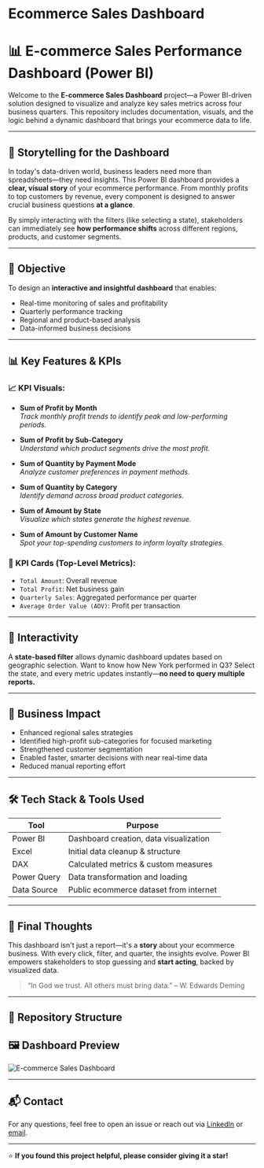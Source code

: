 # Ecommerce Sales Dashboard
# 📊 E-commerce Sales Performance Dashboard (Power BI)

Welcome to the **E-commerce Sales Dashboard** project—a Power BI-driven solution designed to visualize and analyze key sales metrics across four business quarters. This repository includes documentation, visuals, and the logic behind a dynamic dashboard that brings your ecommerce data to life.

---

## 🧠 Storytelling for the Dashboard

In today's data-driven world, business leaders need more than spreadsheets—they need insights. This Power BI dashboard provides a **clear, visual story** of your ecommerce performance. From monthly profits to top customers by revenue, every component is designed to answer crucial business questions **at a glance**.

By simply interacting with the filters (like selecting a state), stakeholders can immediately see **how performance shifts** across different regions, products, and customer segments.

---

## 🎯 Objective

To design an **interactive and insightful dashboard** that enables:

- Real-time monitoring of sales and profitability
- Quarterly performance tracking
- Regional and product-based analysis
- Data-informed business decisions

---

## 📊 Key Features & KPIs

### 📈 KPI Visuals:

- **Sum of Profit by Month**  
  *Track monthly profit trends to identify peak and low-performing periods.*

- **Sum of Profit by Sub-Category**  
  *Understand which product segments drive the most profit.*

- **Sum of Quantity by Payment Mode**  
  *Analyze customer preferences in payment methods.*

- **Sum of Quantity by Category**  
  *Identify demand across broad product categories.*

- **Sum of Amount by State**  
  *Visualize which states generate the highest revenue.*

- **Sum of Amount by Customer Name**  
  *Spot your top-spending customers to inform loyalty strategies.*

### 📇 KPI Cards (Top-Level Metrics):

- `Total Amount`: Overall revenue
- `Total Profit`: Net business gain
- `Quarterly Sales`: Aggregated performance per quarter
- `Average Order Value (AOV)`: Profit per transaction

---

## 🔎 Interactivity

A **state-based filter** allows dynamic dashboard updates based on geographic selection. Want to know how New York performed in Q3? Select the state, and every metric updates instantly—**no need to query multiple reports.**

---

## 💼 Business Impact

- Enhanced regional sales strategies
- Identified high-profit sub-categories for focused marketing
- Strengthened customer segmentation
- Enabled faster, smarter decisions with near real-time data
- Reduced manual reporting effort

---

## 🛠 Tech Stack & Tools Used

| Tool         | Purpose                                 |
|--------------|------------------------------------------|
| Power BI     | Dashboard creation, data visualization  |
| Excel        | Initial data cleanup & structure         |
| DAX          | Calculated metrics & custom measures     |
| Power Query  | Data transformation and loading          |
| Data Source  | Public ecommerce dataset from internet   |

---

## 📌 Final Thoughts

This dashboard isn't just a report—it's a **story** about your ecommerce business. With every click, filter, and quarter, the insights evolve. Power BI empowers stakeholders to stop guessing and **start acting**, backed by visualized data.

> “In God we trust. All others must bring data.” – W. Edwards Deming

---

## 📂 Repository Structure

## 🖼 Dashboard Preview

![E-commerce Sales Dashboard]([Images/dashboard_screenshot.png](https://github.com/ruheel-data-analyst/Ecommerce-Sales-Dashboard-/blob/main/Ecommerce%20Sales%20Dashboard.PNG))


---

## 📬 Contact

For any questions, feel free to open an issue or reach out via [LinkedIn](https://www.linkedin.com/in/ruheel-data-analyst/) or [email](mailto:ruheel.ritti@gmail.com).

---

⭐ **If you found this project helpful, please consider giving it a star!**
